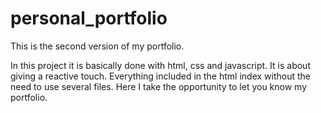 # personal_portfolio
This is the second version of my portfolio.

In this project it is basically done with html, css and javascript. It is about giving a reactive touch. Everything included in the html index without the need to use several files.
Here I take the opportunity to let you know my portfolio.
